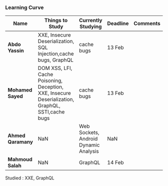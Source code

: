 
### **Learning Curve**  

| Name            | Things to Study                                      | Currently Studying                 | Deadline  | Comments |
|---------------|-------------------------------------------------|-------------------------|-----------|----------|
| **Abdo Yassin** | XXE, Insecure Deserialization, SQL Injection,cache bugs, GraphQL | cache bugs                      | 13 Feb    |          |
| **Mohamed Sayed** | DOM XSS, LFI, Cache Poisoning, Deception, XXE, Insecure Deserialization, GraphQL, SSTI,cache bugs | cache bugs                     | 13 Feb    |          |
| **Ahmed Qaramany** | NaN                                                | Web Sockets, Android Dynamic Analysis | NaN       |          |
| **Mahmoud Salah** | NaN | GraphQL | 14 Feb | |



Studied : XXE, GraphQL
